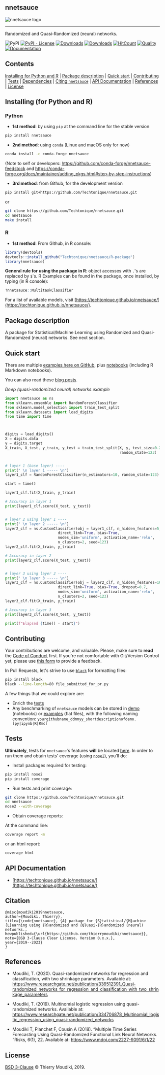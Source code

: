 nnetsauce
--------

![nnetsauce logo](the-nnetsauce.png)

<hr>

Randomized and Quasi-Randomized (neural) networks.  

![PyPI](https://img.shields.io/pypi/v/nnetsauce) [![PyPI - License](https://img.shields.io/pypi/l/nnetsauce)](https://github.com/thierrymoudiki/nnetsauce/blob/master/LICENSE) [![Downloads](https://pepy.tech/badge/nnetsauce)](https://pepy.tech/project/nnetsauce) 
[![Downloads](https://anaconda.org/conda-forge/nnetsauce/badges/downloads.svg)](https://anaconda.org/conda-forge/nnetsauce)
[![HitCount](https://hits.dwyl.com/Techtonique/nnetsauce.svg?style=flat-square)](http://hits.dwyl.com/Techtonique/nnetsauce)
[![Quality](https://www.codefactor.io/repository/github/techtonique/nnetsauce/badge)](https://www.codefactor.io/repository/github/techtonique/nnetsauce)
[![Documentation](https://img.shields.io/badge/documentation-is_here-green)](https://techtonique.github.io/nnetsauce/)


## Contents 
 [Installing for Python and R](#installing-for-Python-and-R) |
 [Package description](#package-description) |
 [Quick start](#quick-start) |
 [Contributing](#Contributing) |
 [Tests](#Tests) |
 [Dependencies](#dependencies) |
 [Citing `nnetsauce`](#Citation) |
 [API Documentation](#api-documentation) |
 [References](#References) |
 [License](#License) 


## Installing (for Python and R)

### Python 

- __1st method__: by using `pip` at the command line for the stable version

```bash
pip install nnetsauce
```

- __2nd method__: using `conda` (Linux and macOS only for now)

```bash
conda install -c conda-forge nnetsauce 
```

(Note to self or developers: https://github.com/conda-forge/nnetsauce-feedstock and https://conda-forge.org/docs/maintainer/adding_pkgs.html#step-by-step-instructions)

- __3rd method__: from Github, for the development version

```bash
pip install git+https://github.com/Techtonique/nnetsauce.git
```

or 

```bash
git clone https://github.com/Techtonique/nnetsauce.git
cd nnetsauce
make install
```


### R 

- __1st method__: From Github, in R console:

```r
library(devtools)
devtools::install_github("Techtonique/nnetsauce/R-package")
library(nnetsauce)
```

__General rule for using the package in R__:  object accesses with `.`'s are replaced by `$`'s. R Examples can be found in the package, once installed, by typing (in R console):
```R
?nnetsauce::MultitaskClassifier
```
For a list of available models, visit [https://techtonique.github.io/nnetsauce/](https://techtonique.github.io/nnetsauce/).



## Package description

A package for Statistical/Machine Learning using Randomized and Quasi-Randomized (neural) networks. See next section. 

## Quick start

There are multiple [examples here on GitHub](https://github.com/Techtonique/nnetsauce/tree/master/examples), plus [notebooks](https://github.com/Techtonique/nnetsauce/tree/master/nnetsauce/demo) (including R Markdown notebooks). 

You can also read these [blog posts](https://thierrymoudiki.github.io/blog/#QuasiRandomizedNN).

_Deep (quasi-randomized neural) networks example_

```python
import nnetsauce as ns
from sklearn.ensemble import RandomForestClassifier
from sklearn.model_selection import train_test_split
from sklearn.datasets import load_digits
from time import time



digits = load_digits()
X = digits.data
y = digits.target
X_train, X_test, y_train, y_test = train_test_split(X, y, test_size=0.2,
                                                    random_state=123)


# layer 1 (base layer) ----
print(" \n layer 1 ----- \n")
layer1_clf = RandomForestClassifier(n_estimators=10, random_state=123)

start = time() 

layer1_clf.fit(X_train, y_train)

# Accuracy in layer 1
print(layer1_clf.score(X_test, y_test))


# layer 2 using layer 1 ----
print(" \n layer 2 ----- \n")
layer2_clf = ns.CustomClassifier(obj = layer1_clf, n_hidden_features=5, 
                        direct_link=True, bias=True, 
                        nodes_sim='uniform', activation_name='relu', 
                        n_clusters=2, seed=123)
layer2_clf.fit(X_train, y_train)

# Accuracy in layer 2
print(layer2_clf.score(X_test, y_test))


# layer 3 using layer 2 ----
print(" \n layer 3 ----- \n")
layer3_clf = ns.CustomClassifier(obj = layer2_clf, n_hidden_features=10, 
                        direct_link=True, bias=True, dropout=0.7,
                        nodes_sim='uniform', activation_name='relu', 
                        n_clusters=2, seed=123)
layer3_clf.fit(X_train, y_train)

# Accuracy in layer 3
print(layer3_clf.score(X_test, y_test))

print(f"Elapsed {time() - start}") 
```

## Contributing

Your contributions are welcome, and valuable. Please, make sure to __read__ the [Code of Conduct](CONTRIBUTING.md) first. If you're not comfortable with Git/Version Control yet, please use [this form](https://forms.gle/tm7dxP1jSc75puAb9) to provide a feedback.

In Pull Requests, let's strive to use [`black`](https://black.readthedocs.io/en/stable/) for formatting files: 

```bash
pip install black
black --line-length=80 file_submitted_for_pr.py
```

A few things that we could explore are:

- Enrich the [tests](#Tests)
- Any benchmarking of `nnetsauce` models can be stored in [demo](/nnetsauce/demo) (notebooks) or [examples](./examples) (flat files), with the following naming convention:  `yourgithubname_ddmmyy_shortdescriptionofdemo.[py|ipynb|R|Rmd]`


## Tests

**Ultimately**, tests for `nnetsauce`'s features **will** be located [here](nnetsauce/tests). In order to run them and obtain tests' coverage (using [`nose2`](https://nose2.readthedocs.io/en/latest/)), you'll do: 

- Install packages required for testing: 

```bash
pip install nose2
pip install coverage
```

- Run tests and print coverage:

```bash
git clone https://github.com/Techtonique/nnetsauce.git
cd nnetsauce
nose2 --with-coverage
```

- Obtain coverage reports:

At the command line:

```bash
coverage report -m
```

  or an html report:

```bash
coverage html
```

## API Documentation

- [https://techtonique.github.io/nnetsauce/](https://techtonique.github.io/nnetsauce/)


## Citation

```
@misc{moudiki2019nnetsauce,
author={Moudiki, Thierry},
title={\code{nnetsauce}, {A} package for {S}tatistical/{M}achine {L}earning using {R}andomized and {Q}uasi-{R}andomized (neural) networks.,
howpublished={\url{https://github.com/thierrymoudiki/nnetsauce}},
note={BSD 3-Clause Clear License. Version 0.x.x.},
year={2019--2023}
}
```

## References

- Moudiki, T. (2020). Quasi-randomized networks for regression and classification, with two shrinkage parameters. Available at: https://www.researchgate.net/publication/339512391_Quasi-randomized_networks_for_regression_and_classification_with_two_shrinkage_parameters

- Moudiki, T. (2019). Multinomial logistic regression using quasi-randomized networks. Available at: https://www.researchgate.net/publication/334706878_Multinomial_logistic_regression_using_quasi-randomized_networks

- Moudiki  T,  Planchet  F,  Cousin  A  (2018).   “Multiple  Time  Series  Forecasting Using  Quasi-Randomized  Functional  Link  Neural  Networks. ”Risks, 6(1), 22. Available at: https://www.mdpi.com/2227-9091/6/1/22


## License

[BSD 3-Clause](LICENSE) © Thierry Moudiki, 2019. 
